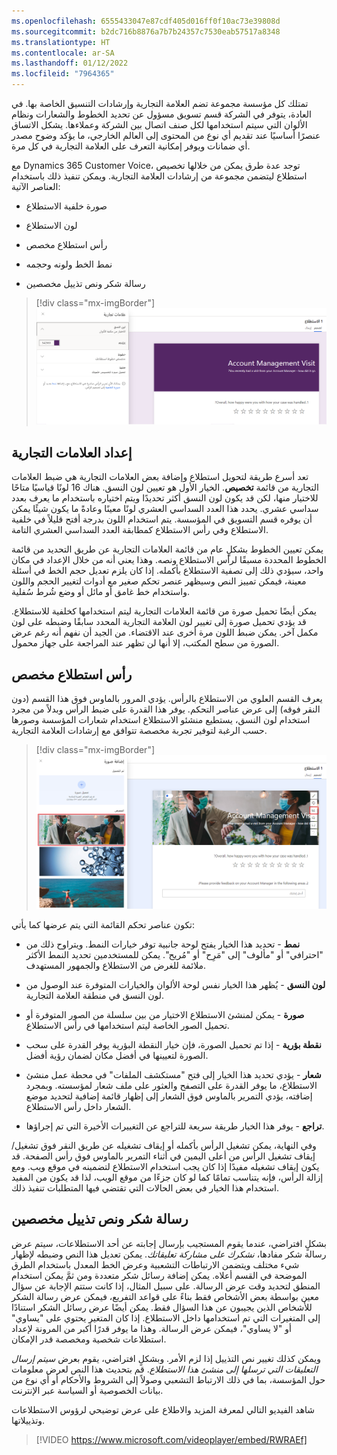 ```yaml
---
ms.openlocfilehash: 6555433047e87cdf405d016ff0f10ac73e39808d
ms.sourcegitcommit: b2dc716b8876a7b7b24357c7530eab57517a8348
ms.translationtype: HT
ms.contentlocale: ar-SA
ms.lasthandoff: 01/12/2022
ms.locfileid: "7964365"
---
```

تمتلك كل مؤسسة مجموعة تضم العلامة التجارية وإرشادات التنسيق الخاصة بها. في العادة، يتوفر في الشركة قسم تسويق مسؤول عن تحديد الخطوط والشعارات ونظام الألوان التي سيتم استخدامها لكل صنف اتصال بين الشركة وعملاءها. يشكل الاتساق عنصرًا أساسيًا عند تقديم أي نوع من المحتوى إلى العالم الخارجي، ما يؤكد وضوح مصدر أي ضمانات ويوفر إمكانية التعرف على العلامة التجارية في كل مرة.  

مع Dynamics 365 Customer Voice، توجد عدة طرق يمكن من خلالها تخصيص استطلاع ليتضمن مجموعة من إرشادات العلامة التجارية. ويمكن تنفيذ ذلك باستخدام العناصر الآتية: 

-   صورة خلفية الاستطلاع 

-   لون الاستطلاع

-   رأس استطلاع مخصص

-   نمط الخط ولونه وحجمه 

-   رسالة شكر ونص تذييل مخصصين 

> [!div class="mx-imgBorder"]
> [![صورة شاشة توضح استطلاعًا يتضمن قائمة علامة تجارية مفتوحة، ومقطع لون النسق مفتوحًا وقد تم تحديد اللون الأرجواني.](../media/account-management-visit.png)](../media/account-management-visit.png#lightbox)

## <a name="setting-the-branding"></a>إعداد العلامات التجارية

تعد أسرع طريقة لتحويل استطلاع وإضافة بعض العلامات التجارية هي ضبط العلامات التجارية من قائمة **تخصيص**. الخيار الأول هو تعيين لون النسق. هناك 16 لونًا قياسيًا متاحًا للاختيار منها، لكن قد يكون لون النسق أكثر تحديدًا ويتم اختياره باستخدام ما يعرف بعدد سداسي عشري. يحدد هذا العدد السداسي العشري لونًا معينًا وعادةً ما يكون شيئًا يمكن أن يوفره قسم التسويق في المؤسسة. يتم استخدام اللون بدرجة أفتح قليلاً في خلفية الاستطلاع وفي رأس الاستطلاع كمطابقة العدد السداسي العشري التامة. 

يمكن تعيين الخطوط بشكلٍ عام من قائمة العلامات التجارية عن طريق التحديد من قائمة الخطوط المحددة مسبقًا لرأس الاستطلاع ونصه. وهذا يعني أنه من خلال الإعداد في مكان واحد، سيؤدي ذلك إلى تصفية الاستطلاع بأكمله. إذا كان يلزم تعديل حجم الخط في أسئلة معينة، فيمكن تمييز النص وسيظهر عنصر تحكم صغير مع أدوات لتغيير الحجم واللون واستخدام خط غامق أو مائل أو وضع شُرط سُفلية.

يمكن أيضًا تحميل صورة من قائمة العلامات التجارية ليتم استخدامها كخلفية للاستطلاع. قد يؤدي تحميل صورة إلى تغيير لون العلامة التجارية المحدد سابقًا وضبطه على لون مكمل آخر. يمكن ضبط اللون مرة أخرى عند الاقتضاء. من الجيد أن نفهم أنه رغم عرض الصورة من سطح المكتب، إلا أنها لن تظهر عند المراجعة على جهاز محمول. 

## <a name="custom-survey-header"></a>رأس استطلاع مخصص

يعرف القسم العلوي من الاستطلاع بالرأس. يؤدي المرور بالماوس فوق هذا القسم (دون النقر فوقه) إلى عرض عناصر التحكم. يوفر هذا القدرة على ضبط الرأس وبدلاً من مجرد استخدام لون النسق، يستطيع منشئو الاستطلاع استخدام شعارات المؤسسة وصورها حسب الرغبة لتوفير تجربة مخصصة تتوافق مع إرشادات العلامة التجارية.  

> [!div class="mx-imgBorder"]
> [![صورة شاشة تُظهر استطلاعًا يتضمن رأسًا تم تحديده وصورة تم اختيارها لإضافتها إلى الاستطلاع. ](../media/custom-survey-header.png)](../media/custom-survey-header.png#lightbox)

تكون عناصر تحكم القائمة التي يتم عرضها كما يأتي:

-   **نمط** - تحديد هذا الخيار يفتح لوحة جانبية توفر خيارات النمط. ويتراوح ذلك من "احترافي" أو "مألوف" إلى "مَرِح" أو "مُريح". يمكن للمستخدمين تحديد النمط الأكثر ملائمة للغرض من الاستطلاع والجمهور المستهدف.

-   **لون النسق** - يُظهر هذا الخيار نفس لوحة الألوان والخيارات المتوفرة عند الوصول من لون النسق في منطقة العلامة التجارية.

-   **صورة** - يمكن لمنشئ الاستطلاع الاختيار من بين سلسلة من الصور المتوفرة أو تحميل الصور الخاصة ليتم استخدامها في رأس الاستطلاع. 

-   **نقطة بؤرية** - إذا تم تحميل الصورة، فإن خيار النقطة البؤرية يوفر القدرة على سحب الصورة لتعيينها في أفضل مكان لضمان رؤية أفضل.

-   **شعار** - يؤدي تحديد هذا الخيار إلى فتح "مستكشف الملفات" في محطة عمل منشئ الاستطلاع، ما يوفر القدرة على التصفح والعثور على ملف شعار لمؤسسته. وبمجرد إضافته، يؤدي التمرير بالماوس فوق الشعار إلى إظهار قائمة إضافية لتحديد موضع الشعار داخل رأس الاستطلاع.

-   **تراجع** - يوفر هذا الخيار طريقة سريعة للتراجع عن التغييرات الأخيرة التي تم إجراؤها.

وفي النهاية، يمكن تشغيل الرأس بأكمله أو إيقاف تشغيله عن طريق النقر فوق تشغيل/إيقاف تشغيل الرأس من أعلى اليمين في أثناء التمرير بالماوس فوق رأس الصفحة. قد يكون إيقاف تشغيله مفيدًا إذا كان يجب استخدام الاستطلاع لتضمينه في موقع ويب. ومع إزالة الرأس، فإنه يتناسب تمامًا كما لو كان جزءًا من موقع الويب، لذا قد يكون من المفيد استخدام هذا الخيار في بعض الحالات التي تقتضي فيها المتطلبات تنفيذ ذلك. 

## <a name="customized-thank-you-message-and-footer-text"></a>رسالة شكر ونص تذييل مخصصين 

بشكلٍ افتراضي، عندما يقوم المستجيب بإرسال إجابته عن أحد الاستطلاعات، سيتم عرض رسالة شكر مفادها، *نشكرك على مشاركة تعليقاتك*. يمكن تعديل هذا النص وضبطه لإظهار شيء مختلف ويتضمن الارتباطات التشعبية وعرض الخط المعدل باستخدام الطرق الموضحة في القسم أعلاه. يمكن إضافة رسائل شكر متعددة ومن ثمَّ يمكن استخدام المنطق لتحديد وقت عرض الرسالة. على سبيل المثال، إذا كانت ستتم الإجابة عن سؤال معين بواسطة بعض الأشخاص فقط بناءً على قواعد التفريع، فيمكن عرض رسالة الشكر للأشخاص الذين يجيبون عن هذا السؤال فقط. يمكن أيضًا عرض رسائل الشكر استنادًا إلى المتغيرات التي تم استخدامها داخل الاستطلاع. إذا كان المتغير يحتوي على "يساوي" أو "لا يساوي"، فيمكن عرض الرسالة. وهذا ما يوفر قدرًا أكبر من المرونة لإعداد استطلاعات شخصية ومخصصة قدر الإمكان.  

ويمكن كذلك تغيير نص التذييل إذا لزم الأمر. وبشكلٍ افتراضي، يقوم بعرض *سيتم إرسال التعليقات التي ترسلها إلى منشئ هذا الاستطلاع*. قم بتحديث هذا النص لعرض معلومات حول المؤسسة، بما في ذلك الارتباط التشعبي وصولاً إلى الشروط والأحكام أو أي نوع من بيانات الخصوصية أو السياسة عبر الإنترنت.  

شاهد الفيديو التالي لمعرفة المزيد والاطلاع على عرض توضيحي لرؤوس الاستطلاعات وتذييلاتها.

> [!VIDEO https://www.microsoft.com/videoplayer/embed/RWRAEf]
